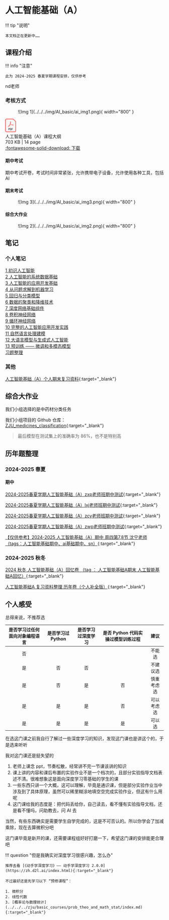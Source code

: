 # 人工智能基础（A）

!!! tip "说明"

    本文档正在更新中……

## 课程介绍

!!! info "注意"

    此为 2024-2025 春夏学期课程安排，仅供参考

nd老师

### 考核方式

<figure markdown="span">
  ![Img 1](../../../img/AI_basic/ai_img1.png){ width="800" }
</figure>

<div class="hq-card hq-file-block" markdown="1">
<div class="file-icon"><img src="../../../img/pdf.svg" style="height: 3em;"></div>
<div class="hq-file-body">
<div class="hq-file-title">人工智能基础（A）课程大纲</div>
<div class="hq-file-meta">703 KB | 14 page</div>
</div>
<a class="hq-down-button" target="_blank" href="../../../file/AI_basic/ai_doc1.pdf" markdown="1">:fontawesome-solid-download: 下载</a>
</div>

#### 期中考试

期中考试开卷，考试时间非常紧张，允许携带电子设备，允许使用各种工具，包括 AI

#### 期末考试

<figure markdown="span">
  ![Img 3](../../../img/AI_basic/ai_img3.png){ width="800" }
</figure>

#### 综合大作业

<figure markdown="span">
  ![Img 2](../../../img/AI_basic/ai_img2.png){ width="800" }
</figure>

## 笔记

### 个人笔记

[1 初识人工智能](./ch1.md)<br/>
[2 人工智能的系统数据基础](./ch2.md)<br/>
[3 人工智能的应用开发基础](./ch3.md)<br/>
[4 从问题求解到机器学习](./ch4.md)<br/>
[5 回归与分类模型](./ch5.md)<br/>
[6 数据的聚类和降维技术](./ch6.md)<br/>
[7 深度网络基础组件](./ch7.md)<br/>
[8 卷积神经网络](./ch8.md)<br/>
[9 循环神经网络](./ch9.md)<br/>
[10 完整的人工智能应用开发实践](./ch10.md)<br/>
[11 自然语言处理建模](./ch11.md)<br/>
[12 大语言模型与生成式人工智能](./ch12.md)<br/>
[13 预训练 —— 微调和多模态模型](./ch13.md)<br/>
[习题整理](./exercise.md)

### 其他

[人工智能基础（A）个人期末复习资料](https://www.cc98.org/topic/6213806){:target="_blank"}

## 综合大作业

我们小组选择的是中药材分类任务

我们小组项目的 Github 仓库：[ZJU_medicines_classification](https://github.com/WintermelonC/ZJU_medicines_classification){:target="_blank"}

> 最后模型在测试集上的准确率为 86%，也不是特别高

## 历年题整理

### 2024-2025 春夏

#### 期中

[2024-2025春夏学期人工智能基础（A）zxp老师班期中测试](https://www.cc98.org/topic/6163038){:target="_blank"}

[2024-2025春夏学期人工智能基础（A）lxj老师班期中测试](https://www.cc98.org/topic/6162841){:target="_blank"}

[2024-2025春夏学期人工智能基础（A）zcy老师班期中测试](https://www.cc98.org/topic/6162655){:target="_blank"}

[2024-2025春夏学期人工智能基础（A）zwp老师班期中测试](https://www.cc98.org/topic/6162651){:target="_blank"}

[【仅供参考】2024-2025 人工智能基础（A）期中 周四第7,8节 沈宁老师（tags：人工智能基础期中、ai基础期中、sn）](https://www.cc98.org/topic/6158487){:target="_blank"}

### 2024-2025 秋冬

[2024 秋冬 人工智能基础（A）回忆卷 （tag ： 人工智能基础A期末 人工智能基础A回忆）](https://www.cc98.org/topic/6088287){:target="_blank"}

[人工智能基础A 复习资料整理 历年卷（个人补全版）](https://www.cc98.org/topic/6206862){:target="_blank"}

## 个人感受

总得来说，不推荐选

| 是否学习过任何面向对象编程语言 | 是否学习过 Python | 是否学习过深度学习 | 是否 Python 代码实操过模型训练过程 | 建议 |
| :--: | :--: | :--: | :--: | :--: |
| 否 | | | | 不能选 |
| 是 | 否 | 否 | | 不建议选 |
| 是 | 否 | 是 | 否 | 慎重考虑选 |
| 是 | 是 | 是 | 否 | 可以考虑选 |
| 是 | 是 | 是 | 是 | 可以选 |

在选这门课之前我自行了解过一些深度学习的知识，发现这门课也是讲这个的，于是选来听听

我对这门课还是挺失望的

1. 老师上课念 ppt，节奏松散，经常讲不完一节课该讲的知识
2. 课上讲的内容和课后布置的实验作业不是一个档次的，且部分实验指导文档表述不清。很难想象这是面向深度学习零基础的学生的课
3. 一些东西只讲一个大概，这可以理解，毕竟是通识课，但是部分实验作业当中涉及到了具体原理，虽然可以稀里糊涂地填空空完成实验作业，但这有什么用呢
4. 这门课给我的态度是：把代码丢给你，自己读去，看不懂有实验指导文档，还是看不懂吗，问助教去，问 AI 去

当然，有些东西确实是需要学生自学完成的，这是不可否认的。所以你学会了加减乘除，现在去算微积分吧

这门课毕竟是新开的课，还需要课程组好好打磨一下，希望这门课的安排能更合理吧

!!! question "但是我确实对深度学习很感兴趣，怎么办"

    推荐去看 [《动手学深度学习》—— 动手学深度学习 2.0.0](https://zh.d2l.ai/index.html){:target="_blank"}

    不过最好还是先学习以下 “预修课程”：

    1. 微积分
    2. 线性代数
    3. [概率论与数理统计](../../../zju/basic_courses/prob_theo_and_math_stat/index.md){:target="_blank"}